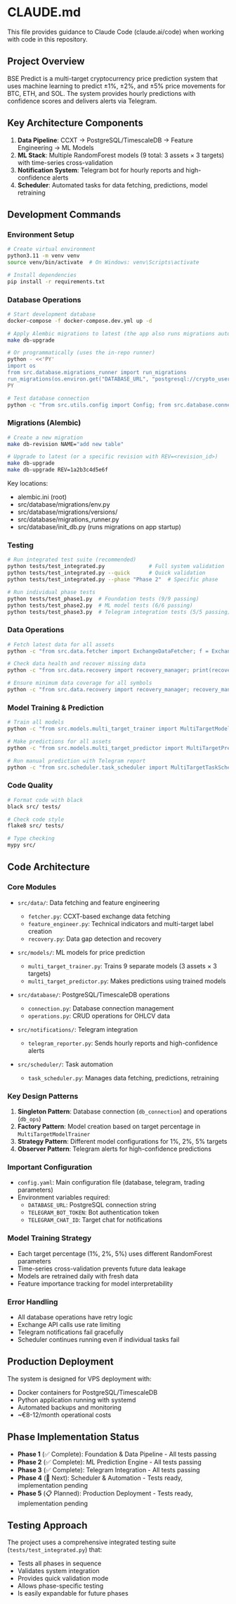 # CLAUDE.md

This file provides guidance to Claude Code (claude.ai/code) when working with code in this repository.

## Project Overview

BSE Predict is a multi-target cryptocurrency price prediction system that uses machine learning to predict ±1%, ±2%, and ±5% price movements for BTC, ETH, and SOL. The system provides hourly predictions with confidence scores and delivers alerts via Telegram.

## Key Architecture Components

1. **Data Pipeline**: CCXT → PostgreSQL/TimescaleDB → Feature Engineering → ML Models
2. **ML Stack**: Multiple RandomForest models (9 total: 3 assets × 3 targets) with time-series cross-validation
3. **Notification System**: Telegram bot for hourly reports and high-confidence alerts
4. **Scheduler**: Automated tasks for data fetching, predictions, model retraining

## Development Commands

### Environment Setup
```bash
# Create virtual environment
python3.11 -m venv venv
source venv/bin/activate  # On Windows: venv\Scripts\activate

# Install dependencies
pip install -r requirements.txt
```

### Database Operations
```bash
# Start development database
docker-compose -f docker-compose.dev.yml up -d

# Apply Alembic migrations to latest (the app also runs migrations automatically on startup)
make db-upgrade

# Or programmatically (uses the in-repo runner)
python - <<'PY'
import os
from src.database.migrations_runner import run_migrations
run_migrations(os.environ.get("DATABASE_URL", "postgresql://crypto_user:dev_password@localhost:5432/crypto_ml"))
PY

# Test database connection
python -c "from src.utils.config import Config; from src.database.connection import DatabaseConnection; print(DatabaseConnection(Config().database_url).test_connection())"
```

### Migrations (Alembic)
```bash
# Create a new migration
make db-revision NAME="add new table"

# Upgrade to latest (or a specific revision with REV=<revision_id>)
make db-upgrade
make db-upgrade REV=1a2b3c4d5e6f
```

Key locations:
- alembic.ini (root)
- src/database/migrations/env.py
- src/database/migrations/versions/
- src/database/migrations_runner.py
- src/database/init_db.py (runs migrations on app startup)

### Testing
```bash
# Run integrated test suite (recommended)
python tests/test_integrated.py              # Full system validation
python tests/test_integrated.py --quick      # Quick validation
python tests/test_integrated.py --phase "Phase 2"  # Specific phase

# Run individual phase tests
python tests/test_phase1.py  # Foundation tests (9/9 passing)
python tests/test_phase2.py  # ML model tests (6/6 passing)
python tests/test_phase3.py  # Telegram integration tests (5/5 passing)
```

### Data Operations
```bash
# Fetch latest data for all assets
python -c "from src.data.fetcher import ExchangeDataFetcher; f = ExchangeDataFetcher(); print(f.fetch_latest_candle('BTC/USDT'))"

# Check data health and recover missing data
python -c "from src.data.recovery import recovery_manager; print(recovery_manager.get_data_health_report())"

# Ensure minimum data coverage for all symbols
python -c "from src.data.recovery import recovery_manager; recovery_manager.ensure_all_symbols_coverage()"
```

### Model Training & Prediction
```bash
# Train all models
python -c "from src.models.multi_target_trainer import MultiTargetModelTrainer; t = MultiTargetModelTrainer(); t.train_all_models()"

# Make predictions for all assets
python -c "from src.models.multi_target_predictor import MultiTargetPredictionEngine; p = MultiTargetPredictionEngine(); p.predict_all_assets(['BTC/USDT', 'ETH/USDT', 'SOL/USDT'])"

# Run manual prediction with Telegram report
python -c "from src.scheduler.task_scheduler import MultiTargetTaskScheduler; from src.database.operations import db_ops; from src.utils.config import config; s = MultiTargetTaskScheduler(db_ops, config); s.initialize_components(); s.run_manual_prediction()"
```

### Code Quality
```bash
# Format code with black
black src/ tests/

# Check code style
flake8 src/ tests/

# Type checking
mypy src/
```

## Code Architecture

### Core Modules

- `src/data/`: Data fetching and feature engineering
  - `fetcher.py`: CCXT-based exchange data fetching
  - `feature_engineer.py`: Technical indicators and multi-target label creation
  - `recovery.py`: Data gap detection and recovery

- `src/models/`: ML models for price prediction
  - `multi_target_trainer.py`: Trains 9 separate models (3 assets × 3 targets)
  - `multi_target_predictor.py`: Makes predictions using trained models

- `src/database/`: PostgreSQL/TimescaleDB operations
  - `connection.py`: Database connection management
  - `operations.py`: CRUD operations for OHLCV data

- `src/notifications/`: Telegram integration
  - `telegram_reporter.py`: Sends hourly reports and high-confidence alerts

- `src/scheduler/`: Task automation
  - `task_scheduler.py`: Manages data fetching, predictions, retraining

### Key Design Patterns

1. **Singleton Pattern**: Database connection (`db_connection`) and operations (`db_ops`)
2. **Factory Pattern**: Model creation based on target percentage in `MultiTargetModelTrainer`
3. **Strategy Pattern**: Different model configurations for 1%, 2%, 5% targets
4. **Observer Pattern**: Telegram alerts for high-confidence predictions

### Important Configuration

- `config.yaml`: Main configuration file (database, telegram, trading parameters)
- Environment variables required:
  - `DATABASE_URL`: PostgreSQL connection string
  - `TELEGRAM_BOT_TOKEN`: Bot authentication token
  - `TELEGRAM_CHAT_ID`: Target chat for notifications

### Model Training Strategy

- Each target percentage (1%, 2%, 5%) uses different RandomForest parameters
- Time-series cross-validation prevents future data leakage
- Models are retrained daily with fresh data
- Feature importance tracking for model interpretability

### Error Handling

- All database operations have retry logic
- Exchange API calls use rate limiting
- Telegram notifications fail gracefully
- Scheduler continues running even if individual tasks fail

## Production Deployment

The system is designed for VPS deployment with:
- Docker containers for PostgreSQL/TimescaleDB
- Python application running with systemd
- Automated backups and monitoring
- ~€8-12/month operational costs

## Phase Implementation Status

- **Phase 1** (✅ Complete): Foundation & Data Pipeline - All tests passing
- **Phase 2** (✅ Complete): ML Prediction Engine - All tests passing
- **Phase 3** (✅ Complete): Telegram Integration - All tests passing
- **Phase 4** (🔄 Next): Scheduler & Automation - Tests ready, implementation pending
- **Phase 5** (📋 Planned): Production Deployment - Tests ready, implementation pending

## Testing Approach

The project uses a comprehensive integrated testing suite (`tests/test_integrated.py`) that:
- Tests all phases in sequence
- Validates system integration
- Provides quick validation mode
- Allows phase-specific testing
- Is easily expandable for future phases
